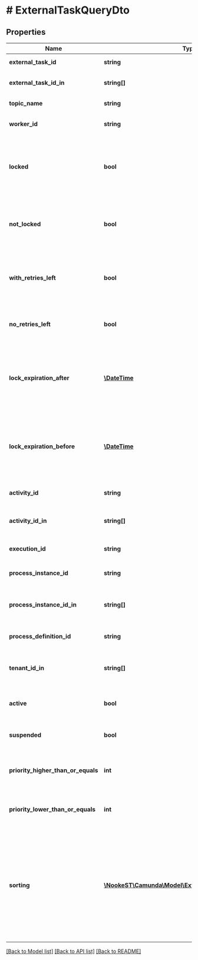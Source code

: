 # # ExternalTaskQueryDto

## Properties

Name | Type | Description | Notes
------------ | ------------- | ------------- | -------------
**external_task_id** | **string** | Filter by an external task&#39;s id. | [optional]
**external_task_id_in** | **string[]** | Filter by the comma-separated list of external task ids. | [optional]
**topic_name** | **string** | Filter by an external task topic. | [optional]
**worker_id** | **string** | Filter by the id of the worker that the task was most recently locked by. | [optional]
**locked** | **bool** | Only include external tasks that are currently locked (i.e., they have a lock time and it has not expired). Value may only be &#x60;true&#x60;, as &#x60;false&#x60; matches any external task. | [optional]
**not_locked** | **bool** | Only include external tasks that are currently not locked (i.e., they have no lock or it has expired). Value may only be &#x60;true&#x60;, as &#x60;false&#x60; matches any external task. | [optional]
**with_retries_left** | **bool** | Only include external tasks that have a positive (&amp;gt; 0) number of retries (or &#x60;null&#x60;). Value may only be &#x60;true&#x60;, as &#x60;false&#x60; matches any external task. | [optional]
**no_retries_left** | **bool** | Only include external tasks that have 0 retries. Value may only be &#x60;true&#x60;, as &#x60;false&#x60; matches any external task. | [optional]
**lock_expiration_after** | [**\DateTime**](\DateTime.md) | Restrict to external tasks that have a lock that expires after a given date. By [default](https://docs.camunda.org/manual/7.15/reference/rest/overview/date-format/), the date must have the format &#x60;yyyy-MM-dd&#39;T&#39;HH:mm:ss.SSSZ&#x60;, e.g., &#x60;2013-01-23T14:42:45.000+0200&#x60;. | [optional]
**lock_expiration_before** | [**\DateTime**](\DateTime.md) | Restrict to external tasks that have a lock that expires before a given date. By [default](https://docs.camunda.org/manual/7.15/reference/rest/overview/date-format/), the date must have the format &#x60;yyyy-MM-dd&#39;T&#39;HH:mm:ss.SSSZ&#x60;, e.g., &#x60;2013-01-23T14:42:45.000+0200&#x60;. | [optional]
**activity_id** | **string** | Filter by the id of the activity that an external task is created for. | [optional]
**activity_id_in** | **string[]** | Filter by the comma-separated list of ids of the activities that an external task is created for. | [optional]
**execution_id** | **string** | Filter by the id of the execution that an external task belongs to. | [optional]
**process_instance_id** | **string** | Filter by the id of the process instance that an external task belongs to. | [optional]
**process_instance_id_in** | **string[]** | Filter by a comma-separated list of process instance ids that an external task may belong to. | [optional]
**process_definition_id** | **string** | Filter by the id of the process definition that an external task belongs to. | [optional]
**tenant_id_in** | **string[]** | Filter by a comma-separated list of tenant ids. An external task must have one of the given tenant ids. | [optional]
**active** | **bool** | Only include active tasks. Value may only be &#x60;true&#x60;, as &#x60;false&#x60; matches any external task. | [optional]
**suspended** | **bool** | Only include suspended tasks. Value may only be &#x60;true&#x60;, as &#x60;false&#x60; matches any external task. | [optional]
**priority_higher_than_or_equals** | **int** | Only include jobs with a priority higher than or equal to the given value. Value must be a valid &#x60;long&#x60; value. | [optional]
**priority_lower_than_or_equals** | **int** | Only include jobs with a priority lower than or equal to the given value. Value must be a valid &#x60;long&#x60; value. | [optional]
**sorting** | [**\NookeST\Camunda\Model\ExternalTaskQueryDtoSorting[]**](ExternalTaskQueryDtoSorting.md) | A JSON array of criteria to sort the result by. Each element of the array is a JSON object that                     specifies one ordering. The position in the array identifies the rank of an ordering, i.e., whether                     it is primary, secondary, etc. The ordering objects have the following properties:                      **Note:** The &#x60;sorting&#x60; properties will not be applied to the External Task count query. | [optional]

[[Back to Model list]](../../README.md#models) [[Back to API list]](../../README.md#endpoints) [[Back to README]](../../README.md)
